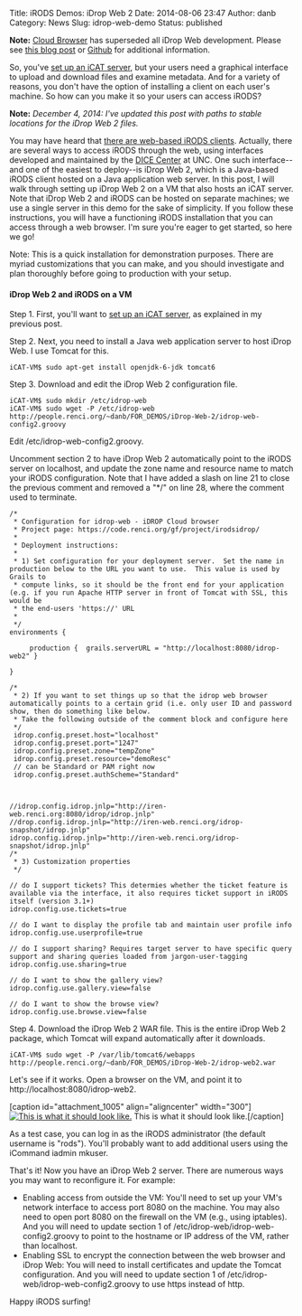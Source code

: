 Title: iRODS Demos: iDrop Web 2
Date: 2014-08-06 23:47
Author: danb
Category: News
Slug: idrop-web-demo
Status: published

**Note:** [Cloud
Browser](http://irods.org/2015/12/dfc-irods-cloud-browser-v1-0-0-released/)
has superseded all iDrop Web development. Please see [this blog
post](http://irods.org/2015/12/dfc-irods-cloud-browser-v1-0-0-released/)
or [Github](https://github.com/DICE-UNC/irods-cloud-browser) for
additional information.

So, you've [set up an iCAT
server](http://irods.org/post/icat-on-a-vm/ "iRODS Demos: iCAT on a VM"),
but your users need a graphical interface to upload and download files
and examine metadata. And for a variety of reasons, you don't have the
option of installing a client on each user's machine. So how can you
make it so your users can access iRODS?

<!--more-->

**Note:** *December 4, 2014: I've updated this post with paths to stable
locations for the iDrop Web 2 files.*

You may have heard that [there are web-based iRODS
clients](http://irods.org/post/irods-user-interfaces/ "iRODS User Interfaces").
Actually, there are several ways to access iRODS through the web, using
interfaces developed and maintained by the [DICE
Center](http://dice.unc.edu/ "DICE Center") at UNC. One such
interface--and one of the easiest to deploy--is iDrop Web 2, which is a
Java-based iRODS client hosted on a Java application web server. In this
post, I will walk through setting up iDrop Web 2 on a VM that also hosts
an iCAT server. Note that iDrop Web 2 and iRODS can be hosted on
separate machines; we use a single server in this demo for the sake of
simplicity. If you follow these instructions, you will have a
functioning iRODS installation that you can access through a web
browser. I'm sure you're eager to get started, so here we go!

Note: This is a quick installation for demonstration purposes. There are
myriad customizations that you can make, and you should investigate and
plan thoroughly before going to production with your setup.

#### iDrop Web 2 and iRODS on a VM

Step 1. First, you'll want to [set up an iCAT
server](http://irods.org/post/icat-on-a-vm/ "iRODS Demos: iCAT on a VM"),
as explained in my previous post.

Step 2. Next, you need to install a Java web application server to host
iDrop Web. I use Tomcat for this.

~~~~ {.lang:sh .highlight:0 .nums:false .decode:true}
iCAT-VM$ sudo apt-get install openjdk-6-jdk tomcat6
~~~~

Step 3. Download and edit the iDrop Web 2 configuration file.

~~~~ {.lang:sh .highlight:0 .nums:false .decode:true}
iCAT-VM$ sudo mkdir /etc/idrop-web
iCAT-VM$ sudo wget -P /etc/idrop-web http://people.renci.org/~danb/FOR_DEMOS/iDrop-Web-2/idrop-web-config2.groovy
~~~~

Edit /etc/idrop-web-config2.groovy.

Uncomment section 2 to have iDrop Web 2 automatically point to the iRODS
server on localhost, and update the zone name and resource name to match
your iRODS configuration. Note that I have added a slash on line 21 to
close the previous comment and removed a "\*/" on line 28, where the
comment used to terminate.

~~~~ {.lang:default .range:18-28 .decode:true}
/*
 * Configuration for idrop-web - iDROP Cloud browser
 * Project page: https://code.renci.org/gf/project/irodsidrop/
 *
 * Deployment instructions:
 *
 * 1) Set configuration for your deployment server.  Set the name in production below to the URL you want to use.  This value is used by Grails to
 * compute links, so it should be the front end for your application (e.g. if you run Apache HTTP server in front of Tomcat with SSL, this would be
 * the end-users 'https://' URL
 *
 */
environments {

     production {  grails.serverURL = "http://localhost:8080/idrop-web2" }

}

/*
 * 2) If you want to set things up so that the idrop web browser automatically points to a certain grid (i.e. only user ID and password show, then do something like below.
 * Take the following outside of the comment block and configure here
 */
 idrop.config.preset.host="localhost"
 idrop.config.preset.port="1247"
 idrop.config.preset.zone="tempZone"
 idrop.config.preset.resource="demoResc"
 // can be Standard or PAM right now
 idrop.config.preset.authScheme="Standard"



//idrop.config.idrop.jnlp="http://iren-web.renci.org:8080/idrop/idrop.jnlp"
//drop.config.idrop.jnlp="http://iren-web.renci.org/idrop-snapshot/idrop.jnlp"
idrop.config.idrop.jnlp="http://iren-web.renci.org/idrop-snapshot/idrop.jnlp"
/*
 * 3) Customization properties
 */

// do I support tickets? This determies whether the ticket feature is available via the interface, it also requires ticket support in iRODS itself (version 3.1+)
idrop.config.use.tickets=true

// do I want to display the profile tab and maintain user profile info
idrop.config.use.userprofile=true

// do I support sharing? Requires target server to have specific query support and sharing queries loaded from jargon-user-tagging
idrop.config.use.sharing=true

// do I want to show the gallery view?
idrop.config.use.gallery.view=false

// do I want to show the browse view?
idrop.config.use.browse.view=false
~~~~

Step 4. Download the iDrop Web 2 WAR file. This is the entire iDrop Web
2 package, which Tomcat will expand automatically after it downloads.

~~~~ {.lang:sh .highlight:0 .nums:false .decode:true}
iCAT-VM$ sudo wget -P /var/lib/tomcat6/webapps http://people.renci.org/~danb/FOR_DEMOS/iDrop-Web-2/idrop-web2.war
~~~~

Let's see if it works. Open a browser on the VM, and point it to
http://localhost:8080/idrop-web2.

[caption id="attachment\_1005" align="aligncenter" width="300"][![This
is what it should look
like.](http://irods.org/wp-content/uploads/2014/08/idrop-login-300x215.png)](http://irods.org/wp-content/uploads/2014/08/idrop-login.png)
This is what it should look like.[/caption]  
  

As a test case, you can log in as the iRODS administrator (the default
username is "rods"). You'll probably want to add additional users using
the iCommand <span class="lang:default decode:true crayon-inline">iadmin
mkuser</span>.

That's it! Now you have an iDrop Web 2 server. There are numerous ways
you may want to reconfigure it. For example:

-   Enabling access from outside the VM: You'll need to set up your VM's
    network interface to access port 8080 on the machine. You may also
    need to open port 8080 on the firewall on the VM (e.g., using
    iptables). And you will need to update section 1 of
    /etc/idrop-web/idrop-web-config2.groovy to point to the hostname or
    IP address of the VM, rather than localhost.
-   Enabling SSL to encrypt the connection between the web browser and
    iDrop Web: You will need to install certificates and update the
    Tomcat configuration. And you will need to update section 1 of
    /etc/idrop-web/idrop-web-config2.groovy to use https instead of
    http.

Happy iRODS surfing!
